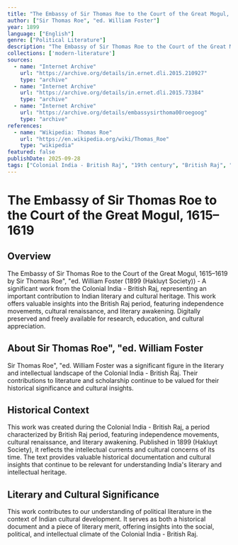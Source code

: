 ```yaml
---
title: "The Embassy of Sir Thomas Roe to the Court of the Great Mogul, 1615–1619"
author: ["Sir Thomas Roe", "ed. William Foster"]
year: 1899
language: ["English"]
genre: ["Political Literature"]
description: "The Embassy of Sir Thomas Roe to the Court of the Great Mogul, 1615–1619 by Sir Thomas Roe, ed. William Foster (1899 (Hakluyt Society)) - A significant work from the Colonial India - British Raj, representing an important contribution to Indian literary and cultural heritage."
collections: ['modern-literature']
sources:
  - name: "Internet Archive"
    url: "https://archive.org/details/in.ernet.dli.2015.210927"
    type: "archive"
  - name: "Internet Archive"
    url: "https://archive.org/details/in.ernet.dli.2015.73384"
    type: "archive"
  - name: "Internet Archive"
    url: "https://archive.org/details/embassysirthoma00roegoog"
    type: "archive"
references:
  - name: "Wikipedia: Thomas Roe"
    url: "https://en.wikipedia.org/wiki/Thomas_Roe"
    type: "wikipedia"
featured: false
publishDate: 2025-09-28
tags: ["Colonial India - British Raj", "19th century", "British Raj", "independence movement", "cultural renaissance", "nationalism", "literary revival", "Indian literature", "digital heritage", "public domain", "classical texts"]
---
```


# The Embassy of Sir Thomas Roe to the Court of the Great Mogul, 1615–1619

## Overview

The Embassy of Sir Thomas Roe to the Court of the Great Mogul, 1615–1619 by Sir Thomas Roe", "ed. William Foster (1899 (Hakluyt Society)) - A significant work from the Colonial India - British Raj, representing an important contribution to Indian literary and cultural heritage. This work offers valuable insights into the British Raj period, featuring independence movements, cultural renaissance, and literary awakening. Digitally preserved and freely available for research, education, and cultural appreciation.

## About Sir Thomas Roe", "ed. William Foster

Sir Thomas Roe", "ed. William Foster was a significant figure in the literary and intellectual landscape of the Colonial India - British Raj. Their contributions to literature and scholarship continue to be valued for their historical significance and cultural insights.

## Historical Context

This work was created during the Colonial India - British Raj, a period characterized by British Raj period, featuring independence movements, cultural renaissance, and literary awakening. Published in 1899 (Hakluyt Society), it reflects the intellectual currents and cultural concerns of its time. The text provides valuable historical documentation and cultural insights that continue to be relevant for understanding India's literary and intellectual heritage.

## Literary and Cultural Significance

This work contributes to our understanding of political literature in the context of Indian cultural development. It serves as both a historical document and a piece of literary merit, offering insights into the social, political, and intellectual climate of the Colonial India - British Raj.

